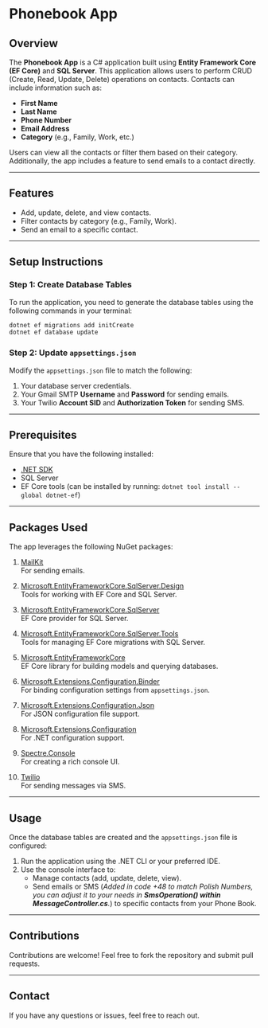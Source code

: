# Phonebook App

## Overview

The **Phonebook App** is a C# application built using **Entity Framework Core (EF Core)** and **SQL Server**. This application allows users to perform CRUD (Create, Read, Update, Delete) operations on contacts. Contacts can include information such as:

- **First Name**
- **Last Name**
- **Phone Number**
- **Email Address**
- **Category** (e.g., Family, Work, etc.)

Users can view all the contacts or filter them based on their category. Additionally, the app includes a feature to send emails to a contact directly.

---

## Features

- Add, update, delete, and view contacts.
- Filter contacts by category (e.g., Family, Work).
- Send an email to a specific contact.

---

## Setup Instructions

### Step 1: Create Database Tables

To run the application, you need to generate the database tables using the following commands in your terminal:

```bash
dotnet ef migrations add initCreate
dotnet ef database update
```

### Step 2: Update `appsettings.json`

Modify the `appsettings.json` file to match the following:

1. Your database server credentials.
2. Your Gmail SMTP **Username** and **Password** for sending emails.
3. Your Twilio **Account SID** and **Authorization Token** for sending SMS.
---

## Prerequisites

Ensure that you have the following installed:

- [.NET SDK](https://dotnet.microsoft.com/download)
- SQL Server
- EF Core tools (can be installed by running: `dotnet tool install --global dotnet-ef`)

---

## Packages Used

The app leverages the following NuGet packages:

1. [MailKit](https://www.nuget.org/packages/MailKit)  
   For sending emails.

2. [Microsoft.EntityFrameworkCore.SqlServer.Design](https://www.nuget.org/packages/Microsoft.EntityFrameworkCore.SqlServer.Design)  
   Tools for working with EF Core and SQL Server.

3. [Microsoft.EntityFrameworkCore.SqlServer](https://www.nuget.org/packages/Microsoft.EntityFrameworkCore.SqlServer)  
   EF Core provider for SQL Server.

4. [Microsoft.EntityFrameworkCore.SqlServer.Tools](https://www.nuget.org/packages/Microsoft.EntityFrameworkCore.SqlServer.Tools)  
   Tools for managing EF Core migrations with SQL Server.

5. [Microsoft.EntityFrameworkCore](https://www.nuget.org/packages/Microsoft.EntityFrameworkCore)  
   EF Core library for building models and querying databases.

6. [Microsoft.Extensions.Configuration.Binder](https://www.nuget.org/packages/Microsoft.Extensions.Configuration.Binder)  
   For binding configuration settings from `appsettings.json`.

7. [Microsoft.Extensions.Configuration.Json](https://www.nuget.org/packages/Microsoft.Extensions.Configuration.Json)  
   For JSON configuration file support.

8. [Microsoft.Extensions.Configuration](https://www.nuget.org/packages/Microsoft.Extensions.Configuration)  
   For .NET configuration support.

9. [Spectre.Console](https://www.nuget.org/packages/Spectre.Console)  
   For creating a rich console UI.

10. [Twilio](https://www.nuget.org/packages/twilio/)  
    For sending messages via SMS.

---

## Usage

Once the database tables are created and the `appsettings.json` file is configured:

1. Run the application using the .NET CLI or your preferred IDE.
2. Use the console interface to:
    - Manage contacts (add, update, delete, view).
    - Send emails or SMS (*Added in code +48 to match Polish Numbers, you can adjust it to your needs in **SmsOperation() within MessageController.cs**.*) to specific contacts from your Phone Book.

---

## Contributions

Contributions are welcome! Feel free to fork the repository and submit pull requests.

---

## Contact

If you have any questions or issues, feel free to reach out.
